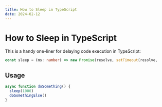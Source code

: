 ```yaml
---
title: How to Sleep in TypeScript
date: 2024-02-12
---
```


# How to Sleep in TypeScript

This is a handy one-liner for delaying code execution in TypeScript:

```ts
const sleep = (ms: number) => new Promise(resolve, setTimeout(resolve, ms))
```

## Usage

```ts
async function doSomething() {
  sleep(1000)
  doSomethingElse()
}
```
